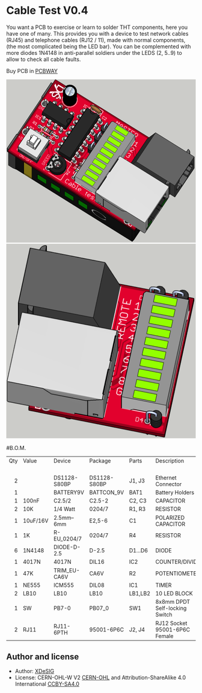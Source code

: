 # Cable Test V0.4

You want a PCB to exercise or learn to solder THT components, here you have one of many.
This provides you with a device to test network cables (RJ45) and telephone cables (RJ12 / 11),
made with normal components, (the most complicated being the LED bar).
You can be complemented with more diodes 1N4148 in anti-parallel soldiers under the LEDS (2, 5..9) to allow to check all cable faults.

Buy PCB in [PCBWAY]


![Top view][PHT]
![Render][RENDER]

#B.O.M.
<table cellspacing="0" border="0">
	<colgroup width="38"></colgroup>
	<colgroup width="70"></colgroup>
	<colgroup span="2" width="133"></colgroup>
	<colgroup width="122"></colgroup>
	<colgroup width="85"></colgroup>
	<tr>
		<td height="17" align="left">Qty </td>
		<td align="left">Value</td>
		<td align="left">Device</td>
		<td align="left">Package</td>
		<td align="left">Parts</td>
		<td align="left">Description</td>
	</tr>
	<tr>
		<td height="17" align="left"><br></td>
		<td align="left"><br></td>
		<td align="left"><br></td>
		<td align="left"><br></td>
		<td align="left"><br></td>
		<td align="left"><br></td>
	</tr>
	<tr>
		<td height="17" align="right" sdval="2" sdnum="1110;">2</td>
		<td align="left"><br></td>
		<td align="left"> DS1128-S80BP</td>
		<td align="left">DS1128-S80BP</td>
		<td align="left">J1, J3</td>
		<td align="left">Ethernet Connector</td>
	</tr>
	<tr>
		<td height="17" align="right" sdval="1" sdnum="1110;">1</td>
		<td align="left"><br></td>
		<td align="left"> BATTERY9V</td>
		<td align="left">BATTCON_9V</td>
		<td align="left">BAT1</td>
		<td align="left">Battery Holders</td>
	</tr>
	<tr>
		<td height="17" align="right" sdval="2" sdnum="1110;">1</td>
		<td align="left">100nF</td>
		<td align="left"> C2.5/2</td>
		<td align="left">C2.5-2</td>
		<td align="left">C2, C3</td>
		<td align="left">CAPACITOR</td>
	</tr>
	<tr>
		<td height="17" align="right" sdval="2" sdnum="1110;">2</td>
		<td align="left">10K</td>
		<td align="left"> 1/4 Watt</td>
		<td align="left">0204/7</td>
		<td align="left">R1, R3</td>
		<td align="left">RESISTOR</td>
	</tr>
	<tr>
		<td height="17" align="right" sdval="1" sdnum="1110;">1</td>
		<td align="left">10uF/16V</td>
		<td align="left">2.5mm&ndash;6mm</td>
		<td align="left">E2,5-6</td>
		<td align="left">C1</td>
		<td align="left">POLARIZED CAPACITOR</td>
	</tr>
	<tr>
		<td height="17" align="right" sdval="1" sdnum="1110;">1</td>
		<td align="left">1K</td>
		<td align="left"> R-EU_0204/7</td>
		<td align="left">0204/7</td>
		<td align="left">R4</td>
		<td align="left">RESISTOR</td>
	</tr>
	<tr>
		<td height="17" align="right" sdval="6" sdnum="1110;">6</td>
		<td align="left">1N4148</td>
		<td align="left"> DIODE-D-2.5</td>
		<td align="left">D-2.5</td>
		<td align="left">D1...D6</td>
		<td align="left">DIODE</td>
	</tr>
	<tr>
		<td height="17" align="right" sdval="1" sdnum="1110;">1</td>
		<td align="left">4017N</td>
		<td align="left"> 4017N</td>
		<td align="left">DIL16</td>
		<td align="left">IC2</td>
		<td align="left">COUNTER/DIVIDER</td>
	</tr>
	<tr>
		<td height="17" align="right" sdval="1" sdnum="1110;">1</td>
		<td align="left">47K</td>
		<td align="left"> TRIM_EU-CA6V</td>
		<td align="left">CA6V</td>
		<td align="left">R2</td>
		<td align="left">POTENTIOMETER</td>
	</tr>
	<tr>
		<td height="17" align="right" sdval="1" sdnum="1110;">1</td>
		<td align="left">NE555</td>
		<td align="left"> ICM555</td>
		<td align="left">DIL08</td>
		<td align="left">IC1</td>
		<td align="left">TIMER</td>
	</tr>
	<tr>
		<td height="17" align="right" sdval="2" sdnum="1110;">2</td>
		<td align="left">LB10</td>
		<td align="left"> LB10</td>
		<td align="left">LB10</td>
		<td align="left">LB1,LB2</td>
		<td align="left">10 LED BLOCK</td>
	</tr>
	<tr>
		<td height="17" align="right" sdval="1" sdnum="1110;">1</td>
		<td align="left">SW</td>
		<td align="left"> PB7-0</td>
		<td align="left">PB07_0</td>
		<td align="left">SW1</td>
		<td align="left">8x8mm   DPDT Self-locking Switch</td>
	</tr>
	<tr>
		<td height="17" align="right" sdval="2" sdnum="1110;">2</td>
		<td align="left">RJ11</td>
		<td align="left"> RJ11-6PTH</td>
		<td align="left">95001-6P6C</td>
		<td align="left">J2, J4</td>
		<td align="left">RJ12 Socket 95001-6P6C Female</td>
	</tr>
</table>


## Author and license
* Author: [XDeSIG][TWI01]
* License: CERN-OHL-W V2 [CERN-OHL] and Attribution-ShareAlike 4.0 International [CCBY-SA4.0]


<!-- links -->

[CERN-OHL]: https://ohwr.org/cernohl
[CCBY-SA4.0]: http://creativecommons.org/licenses/by-sa/4.0/
[TWI01]: https://twitter.com/xdesig
[PHT]: Cable-Test-RJ45-RJ12_Master_up.png
[RENDER]: Cable-Test-RJ45-RJ12_Remote.png

[PCBWAY]: https://www.pcbway.com/project/shareproject/Cable_Test_RJ45___RJ12.html


